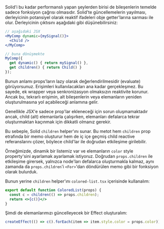 Solid'i bu kadar performanslı yapan şeylerden birisi de bileşenlerin temelde sadece fonksiyon çağrısı olmasıdır. Solid'te güncellemelerin yayılması, derleyicinin potansiyel olarak reaktif ifadeleri obje getter'larına sarması ile olur. Derleyicinin çıktısını aşağıdaki gibi düşünebilirsiniz:

```jsx
// aşağıdaki JSX
<MyComp dynamic={mySignal()}>
  <Child />
</MyComp>

// buna dönüşmekte
MyComp({
  get dynamic() { return mySignal() },
  get children() { return Child() }
});
```
Bunun anlamı props'ların lazy olarak değerlendirilmesidir (evaluate) görüyorsunuz. Erişimleri kullanılacakları ana kadar gerçekleşmez. Bu sayede, ek wrapper veya senkronizasyon olmaksızın reaktivite korunur. Ancak bu, tekrarlı erişimin, alt bileşenlerin veya elemanların yeniden oluşturulmasına yol açabileceği anlamına gelir.

Genellikle JSX'e sadece prop'lar ekleneceği için sorun oluşmamaktadır ancak, child (alt) elemanlarla çalışırken, elemanları defalarca tekrar oluşturmaktan kaçınmak için dikkatli olmanız gerekir.

Bu sebeple, Solid `children` helper'ını sunar. Bu metot hem `children` prop etrafında bir memo oluşturur hem de iç içe geçmiş child reactive referanslarını çözer, böylece child'lar ile doğrudan etkileşime girilebilir.

Örneğimizde, dinamik bir listemiz var ve elemanların `color` style property'sini ayarlamak ayarlamak istiyoruz. Doğrudan `props.children` ile etkileşime girersek, yalnızca node'ları defalarca oluşturmakla kalmaz, aynı zamanda da `props.children`'i `<For>`'dan döndürülen memo gibi bir fonksiyon olarak bulurduk.

Bunun yerine `children` helper'ını `colored-list.tsx` içerisinde kullanalım:
```jsx
export default function ColoredList(props) {
  const c = children(() => props.children);
  return <>{c()}</>
}
```
Şimdi de elemanlarımızı güncelleyecek bir Effect oluşturalım:
```jsx
createEffect(() => c().forEach(item => item.style.color = props.color));
```
